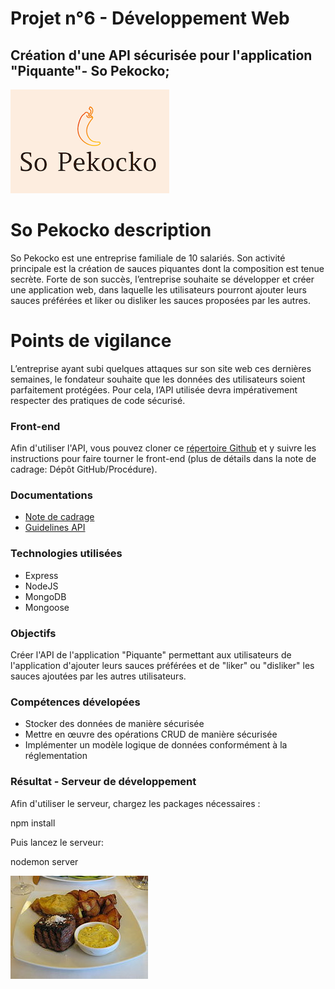 # Projet n°6 - Développement Web 
## Création d'une API sécurisée pour l'application "Piquante"- So Pekocko;

![Logo So Pekocko](docs/logo.png)

# So Pekocko description

So Pekocko est une entreprise familiale de 10 salariés. Son activité principale est la création de sauces piquantes dont la composition est tenue secrète. Forte de son succès, l’entreprise souhaite se développer et créer une application web, dans laquelle les utilisateurs pourront ajouter leurs sauces préférées et liker ou disliker les sauces proposées par les autres.

# Points de vigilance

L’entreprise ayant subi quelques attaques sur son site web ces dernières semaines, le fondateur souhaite que les données des utilisateurs soient parfaitement protégées. Pour cela, l’API utilisée devra impérativement respecter des pratiques de code sécurisé.

### Front-end
Afin d'utiliser l'API, vous pouvez cloner ce [répertoire Github](https://github.com/OpenClassrooms-Student-Center/dwj-projet6) et y suivre les instructions pour faire tourner le front-end (plus de détails dans la note de cadrage: Dépôt GitHub/Procédure).

### Documentations
* [Note de cadrage](docs/cadrage.pdf)
* [Guidelines API](docs/guidelines.pdf)


### Technologies utilisées
* Express
* NodeJS
* MongoDB
* Mongoose

### Objectifs 
Créer l'API de l'application "Piquante" permettant aux utilisateurs de l'application d'ajouter leurs sauces préférées et de "liker" ou "disliker" les sauces ajoutées par les autres utilisateurs.

### Compétences dévelopées
* Stocker des données de manière sécurisée
* Mettre en œuvre des opérations CRUD de manière sécurisée
* Implémenter un modèle logique de données conformément à la réglementation


### Résultat - Serveur de développement 

Afin d'utiliser le serveur, chargez les packages nécessaires :

npm install 

Puis lancez le serveur:

nodemon server

![Logo So Pekocko](images/bearnaise.jpg1592118768405.jpg)
